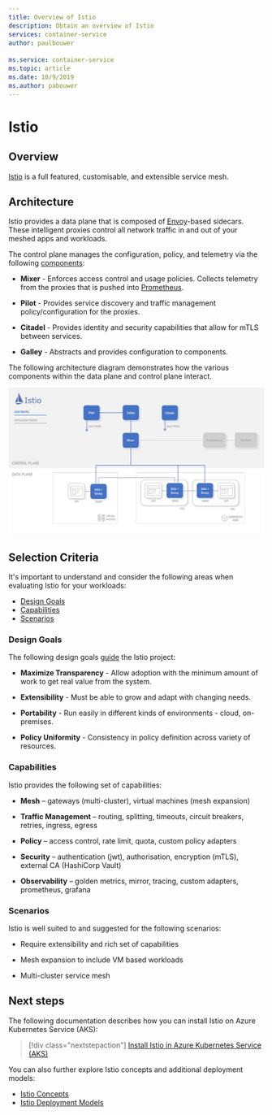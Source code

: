 ```yaml
---
title: Overview of Istio
description: Obtain an overview of Istio
services: container-service
author: paulbouwer

ms.service: container-service
ms.topic: article
ms.date: 10/9/2019
ms.author: pabouwer
---
```


# Istio

## Overview

[Istio][istio] is a full featured, customisable, and extensible service mesh.

## Architecture

Istio provides a data plane that is composed of [Envoy][envoy-proxy]-based sidecars. These intelligent proxies control all network traffic in and out of your meshed apps and workloads.

The control plane manages the configuration, policy, and telemetry via the following [components][what-is-istio]:

- **Mixer** - Enforces access control and usage policies. Collects telemetry from the proxies that is pushed into [Prometheus][prometheus].

- **Pilot** - Provides service discovery and traffic management policy/configuration for the proxies.

- **Citadel** - Provides identity and security capabilities that allow for mTLS between services.

- **Galley** - Abstracts and provides configuration to components.

The following architecture diagram demonstrates how the various components within the data plane and control plane interact.


![Overview of Istio components and architecture.](media/servicemesh/istio/about-architecture.png)


## Selection Criteria

It's important to understand and consider the following areas when evaluating Istio for your workloads:

- [Design Goals](#design-goals)
- [Capabilities](#capabilities)
- [Scenarios](#scenarios)


### Design Goals

The following design goals [guide][design-goals] the Istio project:

- **Maximize Transparency** - Allow adoption with the minimum amount of work to get real value from the system.

- **Extensibility** - Must be able to grow and adapt with changing needs.

- **Portability** - Run easily in different kinds of environments - cloud, on-premises.

- **Policy Uniformity** - Consistency in policy definition across variety of resources.


### Capabilities

Istio provides the following set of capabilities:

- **Mesh** – gateways (multi-cluster), virtual machines (mesh expansion)

- **Traffic Management** – routing, splitting, timeouts, circuit breakers, retries, ingress, egress

- **Policy** – access control, rate limit, quota, custom policy adapters

- **Security** – authentication (jwt), authorisation, encryption (mTLS), external CA (HashiCorp Vault)

- **Observability** – golden metrics, mirror, tracing, custom adapters, prometheus, grafana

### Scenarios

Istio is well suited to and suggested for the following scenarios:

- Require extensibility and rich set of capabilities

- Mesh expansion to include VM based workloads

- Multi-cluster service mesh

## Next steps

The following documentation describes how you can install Istio on Azure Kubernetes Service (AKS):

> [!div class="nextstepaction"]
> [Install Istio in Azure Kubernetes Service (AKS)][istio-install]

You can also further explore Istio concepts and additional deployment models:

- [Istio Concepts][what-is-istio]
- [Istio Deployment Models][deployment-models]

<!-- LINKS - external -->
[istio]: https://istio.io
[what-is-istio]: https://istio.io/docs/concepts/what-is-istio/
[design-goals]: https://istio.io/docs/concepts/what-is-istio/#design-goals
[deployment-models]: https://istio.io/docs/concepts/deployment-models/

[envoy-proxy]: https://www.envoyproxy.io/
[grafana]: https://grafana.com/
[prometheus]: https://prometheus.io/

<!-- LINKS - internal -->
[istio-install]: ./servicemesh-istio-install.md
